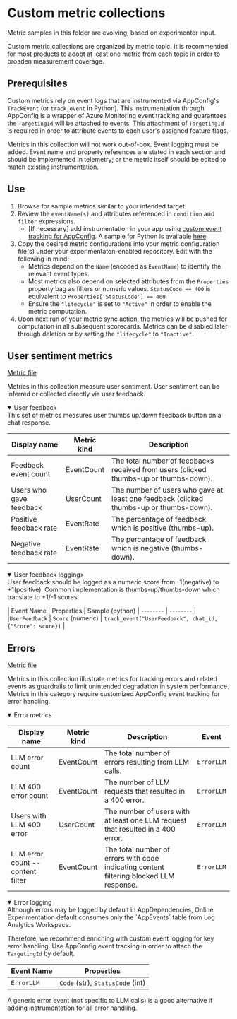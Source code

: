 # Custom metric collections

Metric samples in this folder are evolving, based on experimenter input. 

Custom metric collections are organized by metric topic. It is recommended for most products to adopt at least one metric from each topic in order to broaden measurement coverage.

## Prerequisites

Custom metrics rely on event logs that are instrumented via AppConfig's `TrackEvent` (or `track_event` in Python). This instrumentation through AppConfig is a wrapper of Azure Monitoring event tracking and guarantees the `TargetingId` will be attached to events. This attachment of `TargetingId` is required in order to attribute events to each user's assigned feature flags.

Metrics in this collection will not work out-of-box. Event logging must be added. Event name and property references are stated in each section and should be implemented in telemetry; or the metric itself should be edited to match existing instrumentation.


## Use

1. Browse for sample metrics similar to your intended target.
2. Review the `eventName(s)` and attributes referenced in `condition` and `filter` expressions.
    - [If necessary] add instrumentation in your app using [custom event tracking for AppConfig](https://learn.microsoft.com/en-us/azure/azure-app-configuration/run-experiments-aspnet-core). A sample for Python is available [here](https://github.com/Azure-Samples/quote-of-the-day-python/blob/main/src/quoteoftheday/routes.py). 
4. Copy the desired metric configurations into your metric configuration file(s) under your experimentaton-enabled repository. Edit with the following in mind:
    - Metrics depend on the `Name` (encoded as `EventName`) to identify the relevant event types. 
    - Most metrics also depend on selected attributes from the `Properties` property bag as filters or numeric values. `StatusCode == 400` is equivalent to `Properties['StatusCode'] == 400`
    - Ensure the `"lifecycle"` is set to `"Active"` in order to enable the metric computation.
5. Upon next run of your metric sync action, the metrics will be pushed for computation in all subsequent scorecards. Metrics can be disabled later through deletion or by setting the `"lifecycle"` to `"Inactive"`.



## User sentiment metrics
[Metric file](./metrics-user-sentiment.json) 

Metrics in this collection measure user sentiment. User sentiment can be inferred or collected directly via user feedback.

<details open>
<summary>User feedback</summary>
This set of metrics measures user thumbs up/down feedback button on a chat response.

| Display name| Metric kind | Description |
| ----- | -----| ----------------|
| Feedback event count | EventCount |  The total number of feedbacks received from users (clicked thumbs-up or thumbs-down). |
| Users who gave feedback | UserCount | The number of users who gave at least one feedback (clicked thumbs-up or thumbs-down).|
| Positive feedback rate | EventRate | The percentage of feedback which is positive (thumbs-up). |
| Negative feedback rate | EventRate | The percentage of feedback which is negative (thumbs-down).|
</details>

<details open>
<summary>User feedback logging> </summary> 
User feedback should be logged as a numeric score from -1(negative) to +1(positive). Common implementation is thumbs-up/thumbs-down which translate to +1/-1 scores.

| Event Name | Properties | Sample (python)
| -------- | -------- | 
|`UserFeedback` | `Score` (numeric) | `track_event("UserFeedback", chat_id, {"Score": score})` |
</details>

## Errors

[Metric file](./metrics-errors.json)

Metrics in this collection illustrate metrics for tracking errors and related events as guardrails to limit unintended degradation in system performance. Metrics in this category require customized AppConfig event tracking for error handling.

<details open>
<summary>Error metrics</summary>

| Display name| Metric kind | Description | Event |
| ----- | -----| ----------------|------|
| LLM error count | EventCount | The total number of errors resulting from LLM calls. | `ErrorLLM` |
| LLM 400 error count | EventCount | The number of LLM requests that resulted in a 400 error. | `ErrorLLM` |
| Users with LLM 400 error | UserCount | The number of users with at least one LLM request that resulted in a 400 error. | `ErrorLLM` |
| LLM error count -- content filter | EventCount | The total number of errors with code indicating content filtering blocked LLM response. | `ErrorLLM` |

</details>

<details open>
<summary>Error logging</summary>
Although errors may be logged by default in AppDependencies, Online Experimentation default consumes only the `AppEvents` table from Log Analytics Workspace.

Therefore, we recommend enriching with custom event logging for key error handling. Use AppConfig event tracking in order to attach the `TargetingId` by default.

| Event Name | Properties |
| -------- | -------- | 
`ErrorLLM` | `Code` (str), `StatusCode` (int) | 

A generic error event (not specific to LLM calls) is a good alternative if adding instrumentation for all error handling.
</details>
